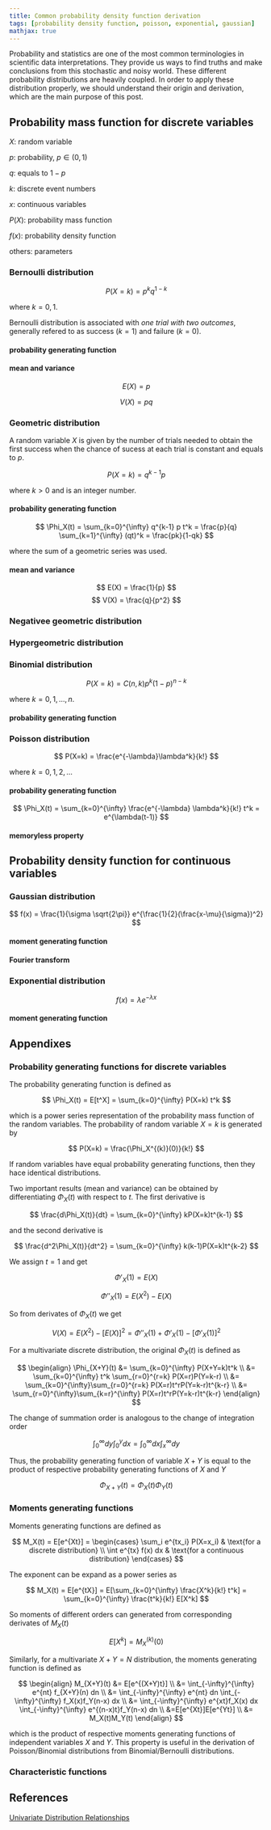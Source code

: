 ```yaml
---
title: Common probability density function derivation
tags: [probability density function, poisson, exponential, gaussian]
mathjax: true
---
```


Probability and statistics are one of the most common terminologies in scientific data interpretations. They provide us ways to find truths and make conclusions from this stochastic and noisy world. These different probability distributions are heavily coupled. In order to apply these distribution properly, we should understand their origin and derivation, which are the main purpose of this post.

## Probability mass function for discrete variables

$X$: random variable

$p$: probability, $p\in(0,1)$

$q$: equals to $1-p$

$k$: discrete event numbers

$x$: continuous variables

$P(X)$: probability mass function

$f(x)$: probability density function

others: parameters

### Bernoulli distribution

$$ P(X=k) = p^k q^{1-k} $$

where $k=0, 1$.

Bernoulli distribution is associated with *one trial with two outcomes*, generally refered to as success ($k=1$) and failure ($k=0$).

#### probability generating function

#### mean and variance

$$ E(X) = p $$

$$ V(X) = pq $$ 

### Geometric distribution

A random variable $X$ is given by the number of trials needed to obtain the first success when the chance of sucess at each trial is constant and equals to $p$.

$$ P(X=k) = q^{k-1}p $$

where $k>0$ and is an integer number.

#### probability generating function

$$ \Phi_X(t) = \sum_{k=0}^{\infty} q^{k-1} p t^k = \frac{p}{q} \sum_{k=1}^{\infty} (qt)^k = \frac{pk}{1-qk} $$

where the sum of a geometric series was used.

#### mean and variance

$$ E(X) = \frac{1}{p} $$
$$ V(X) = \frac{q}{p^2} $$

### Negativee geometric distribution

### Hypergeometric distribution

### Binomial distribution

$$ P(X=k) = C(n, k)p^k(1-p)^{n-k} $$

where $k=0,1,\dots,n$.

#### probability generating function

### Poisson distribution

$$ P(X=k) = \frac{e^{-\lambda}\lambda^k}{k!} $$

where $k = 0, 1, 2,\dots$

#### probability generating function

$$ \Phi_X(t) = \sum_{k=0}^{\infty} \frac{e^{-\lambda} \lambda^k}{k!} t^k = e^{\lambda(t-1)} $$

#### memoryless property

## Probability density function for continuous variables

### Gaussian distribution

$$ f(x) = \frac{1}{\sigma \sqrt{2\pi}} e^{\frac{1}{2}(\frac{x-\mu}{\sigma})^2} $$

#### moment generating function

#### Fourier transform

### Exponential distribution

$$ f(x) = \lambda e^{-\lambda x} $$

#### moment generating function

## Appendixes

### Probability generating functions for discrete variables

The probability generating function is defined as

$$ \Phi_X(t) = E[t^X] = \sum_{k=0}^{\infty} P(X=k) t^k  $$

which is a power series representation of the probability mass function of the random variables. The probability of random variable $X=k$ is generated by

$$ P(X=k) = \frac{\Phi_X^{(k)}(0)}{k!} $$

If random variables have equal probability generating functions, then they hace identical distributions.

Two important results (mean and variance) can be obtained by differentiating $\Phi_X(t)$ with respect to $t$. The first derivative is

$$ \frac{d\Phi_X(t)}{dt} = \sum_{k=0}^{\infty} kP(X=k)t^{k-1} $$

and the second derivative is

$$ \frac{d^2\Phi_X(t)}{dt^2} = \sum_{k=0}^{\infty} k(k-1)P(X=k)t^{k-2} $$

We assign $t=1$ and get

$$ \Phi'_X(1) = E(X) $$

$$ \Phi''_X(1) = E(X^2)-E(X) $$

So from derivates of $\Phi_X(t)$ we get

$$ V(X) = E(X^2)-[E(X)]^2 = \Phi''_X(1) + \Phi'_X(1) - [\Phi'_X(1)]^2 $$

For a multivariate discrete distribution, the original $\Phi_X(t)$ is defined as

$$ \begin{align} \Phi_{X+Y}(t) &= \sum_{k=0}^{\infty} P(X+Y=k)t^k \\ &= \sum_{k=0}^{\infty} t^k \sum_{r=0}^{r=k} P(X=r)P(Y=k-r) \\ &= \sum_{k=0}^{\infty}\sum_{r=0}^{r=k} P(X=r)t^rP(Y=k-r)t^{k-r} \\ &= \sum_{r=0}^{\infty}\sum_{k=r}^{\infty} P(X=r)t^rP(Y=k-r)t^{k-r} \end{align} $$

The change of summation order is analogous to the change of integration order

$$ \int_0^{\infty}dy \int_0^y dx = \int_0^{\infty} dx \int_x^{\infty} dy $$

Thus, the probability generating function of variable $X+Y$ is equal to the product of respective probability generating functions of $X$ and $Y$

$$ \Phi_{X+Y}(t) = \Phi_X(t) \Phi_Y(t) $$

### Moments generating functions

Moments generating functions are defined as

$$ M_X(t) = E[e^{Xt}] = \begin{cases} \sum_i e^{tx_i} P(X=x_i) & \text{for a discrete distribution} \\ \int e^{tx} f(x) dx & \text{for a continuous distribution} \end{cases} $$

The exponent can be expand as a power series as

$$ M_X(t) = E[e^{tX}] = E[\sum_{k=0}^{\infty} \frac{X^k}{k!} t^k] = \sum_{k=0}^{\infty} \frac{t^k}{k!} E[X^k] $$

So moments of different orders can generated from corresponding derivates of $M_X(t)$

$$ E[X^k] = M_X^{(k)}(0) $$

Similarly, for a multivariate $X+Y=N$ distribution, the moments generating function is defined as

$$ \begin{align} M_{X+Y}(t) &= E[e^{(X+Y)t}] \\ &= \int_{-\infty}^{\infty} e^{nt} f_{X+Y}(n) dn \\ &= \int_{-\infty}^{\infty} e^{nt} dn \int_{-\infty}^{\infty} f_X(x)f_Y(n-x) dx \\ &= \int_{-\infty}^{\infty} e^{xt}f_X(x) dx \int_{-\infty}^{\infty} e^{(n-x)t}f_Y(n-x) dn \\ &=E[e^{Xt}]E[e^{Yt}] \\ &= M_X(t)M_Y(t) \end{align} $$

which is the product of respective moments generating functions of independent variables $X$ and $Y$. This property is useful in the derivation of Poisson/Binomial distributions from Binomial/Bernoulli distributions.

### Characteristic functions



## References
[Univariate Distribution Relationships](http://www.math.wm.edu/~leemis/chart/UDR/UDR.html)
